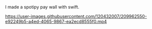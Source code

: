 I made a spotipy pay wall with swift.


https://user-images.githubusercontent.com/120432007/209962550-e92249b5-a4ed-4065-9867-ea2ecd8555f0.mp4

